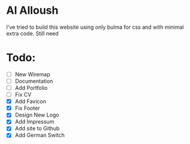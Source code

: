 # Al Alloush
I've tried to build this website using only bulma for css and with minimal extra code. Still need


# Todo:

- [ ] New Wiremap
- [ ] Documentation
- [ ] Add Portfolio
- [ ] Fix CV
- [x] Add Favicon
- [x] Fix Footer
- [x] Design New Logo
- [x] Add Impressum
- [x] Add site to Github
- [x] Add German Switch